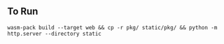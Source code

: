 ## To Run
`wasm-pack build --target web && cp -r pkg/ static/pkg/ && python -m http.server --directory static`
